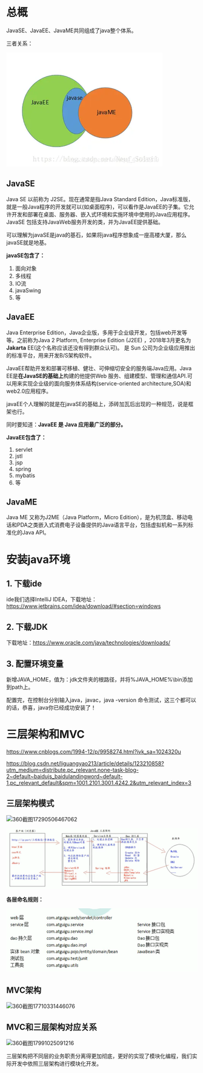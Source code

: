 # 总概

JavaSE、JavaEE、JavaME共同组成了java整个体系。

三者关系：

![20200114171423813](.\images\java\20200114171423813.png)

## JavaSE

Java SE 以前称为 J2SE。现在通常是指Java Standard Edition，Java标准版，就是一般Java程序的开发就可以(如桌面程序)，可以看作是JavaEE的子集。它允许开发和部署在桌面、服务器、嵌入式环境和实施环境中使用的Java应用程序。JavaSE 包括支持JavaＷeb服务开发的类，并为JavaEE提供基础。

可以理解为javaSE是java的基石，如果将java程序想象成一座高楼大厦，那么javaSE就是地基。

**javaSE包含了：**

1. 面向对象
2. 多线程
3. IO流
4. javaSwing
5. 等



## JavaEE

Java Enterprise Edition，Java企业版，多用于企业级开发，包括web开发等等。之前称为Java 2 Platform, Enterprise Edition (J2EE) ，2018年3月更名为 **Jakarta**
EE(这个名称应该还没有得到群众认可)。  是 Sun 公司为企业级应用推出的标准平台，用来开发B/S架构软件。

JavaEE帮助开发和部署可移植、健壮、可伸缩切安全的服务端Java应用。Java EE是**在JavaSE的基础上**构建的他提供Web 服务、组建模型、管理和通信API.可以用来实现企业级的面向服务体系结构(service-oriented architecture,SOA)和web2.0应用程序。

javaEE个人理解的就是在javaSE的基础上，添砖加瓦后出现的一种规范，说是框架也行。

同时要知道：**JavaEE 是 Java 应用最广泛的部分。**

**JavaEE包含了：**

1. servlet
2. jstl
3. jsp
4. spring
5. mybatis
6. 等



## JavaME

Java ME 又称为J2ME（Java Platform，Micro Edition），是为机顶盒、移动电话和PDA之类嵌入式消费电子设备提供的Java语言平台，包括虚拟机和一系列标准化的Java API。



# 安装java环境

## 1. 下载ide

ide我们选择IntelliJ IDEA，下载地址：https://www.jetbrains.com/idea/download/#section=windows



## 2. 下载JDK

下载地址：https://www.oracle.com/java/technologies/downloads/



## 3. 配置环境变量

新增JAVA_HOME，值为：jdk文件夹的根路径，并将%JAVA_HOME%\bin添加到path上。

配置完，在控制台分别输入java，javac，java -version 命令测试，这三个都可以的话，恭喜，java你已经成功安装了！



# 三层架构和MVC

https://www.cnblogs.com/1994-12/p/9958274.html?ivk_sa=1024320u

https://blog.csdn.net/liguangyao213/article/details/123210858?utm_medium=distribute.pc_relevant.none-task-blog-2~default~baidujs_baidulandingword~default-1.pc_relevant_default&spm=1001.2101.3001.4242.2&utm_relevant_index=3

## 三层架构模式

![360截图17290506467062](D:\Desktop\myJavaStudy\docs\images\java\360截图17290506467062.png)

![JavaEE的三层架构](.\images\java\JavaEE的三层架构.png)



**各层命名规则：**

![360截图17001013355343](.\images\java\360截图17001013355343.png)

## MVC架构

![360截图17710331446076](D:\Desktop\myJavaStudy\docs\images\java\360截图17710331446076.png)

## MVC和三层架构对应关系

![360截图17991025091216](D:\Desktop\myJavaStudy\docs\images\java\360截图17991025091216.png)

三层架构把不同层的业务职责分离得更加彻底，更好的实现了模块化编程，我们实际开发中依照三层架构进行模块化开发。
